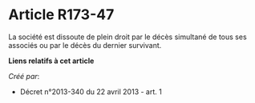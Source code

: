 # Article R173-47

La société est dissoute de plein droit par le décès simultané de tous ses associés ou par le décès du dernier survivant.

**Liens relatifs à cet article**

_Créé par_:

  - Décret n°2013-340 du 22 avril 2013 - art. 1
